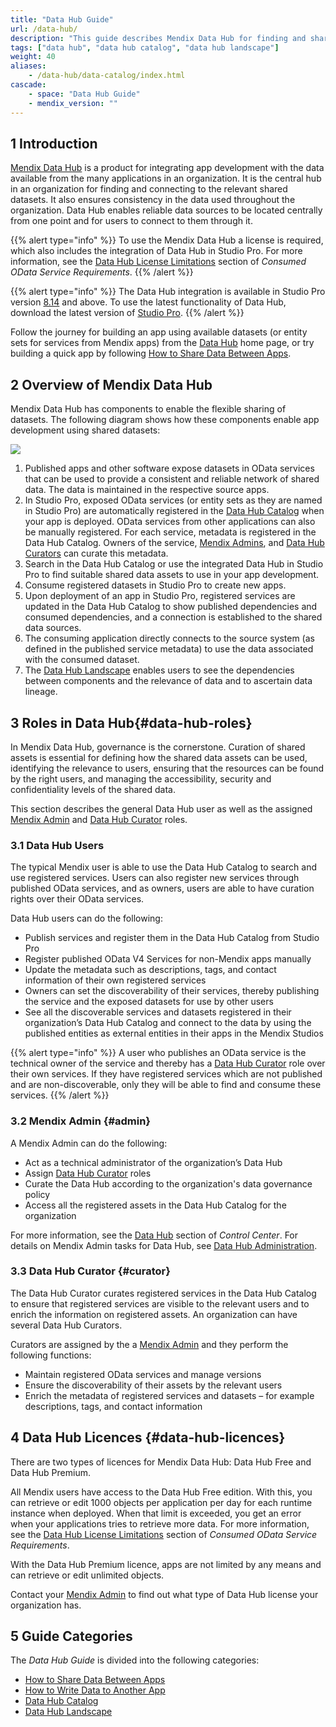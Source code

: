 ```yaml
---
title: "Data Hub Guide"
url: /data-hub/
description: "This guide describes Mendix Data Hub for finding and sharing enterprise data assets."
tags: ["data hub", "data hub catalog", "data hub landscape"]
weight: 40
aliases:
    - /data-hub/data-catalog/index.html
cascade:
    - space: "Data Hub Guide"
    - mendix_version: ""
---
```


## 1 Introduction

[Mendix Data Hub](https://hub.mendix.com) is a product for integrating app development with the data available from the many applications in an organization. It is the central hub in an organization for finding and connecting to the relevant shared datasets. It also ensures consistency in the data used throughout the organization. Data Hub enables reliable data sources to be located centrally from one point and for users to connect to them through it. 

{{% alert type="info" %}}
To use the Mendix Data Hub a license is required, which also includes the integration of Data Hub in Studio Pro. For more information, see the [Data Hub License Limitations](/refguide/consumed-odata-service-requirements/#license-limitations) section of *Consumed OData Service Requirements*.
{{% /alert %}}

{{% alert type="info" %}}
The Data Hub integration is available in Studio Pro version [8.14](/releasenotes/studio-pro/8.14/) and above. To use the latest functionality of Data Hub, download the latest version of [Studio Pro](https://marketplace.mendix.com/link/studiopro/). {{% /alert %}}

Follow the journey for building an app using available datasets (or entity sets for services from Mendix apps) from the [Data Hub](https://hub.mendix.com) home page, or try building a quick app by following [How to Share Data Between Apps](/data-hub/share-data/).

## 2 Overview of Mendix Data Hub

Mendix Data Hub has components to enable the flexible sharing of datasets. The following diagram shows how these components enable app development using shared datasets:

![](/attachments/data-hub/overview-schematic-datahub.png)

1. Published apps and other software expose datasets in OData services that can be used to provide a consistent and reliable network of shared data. The data is maintained in the respective source apps.
2. In Studio Pro, exposed OData services (or entity sets as they are named in Studio Pro) are automatically registered in the [Data Hub Catalog](/data-hub/data-hub-catalog/) when your app is deployed. OData services from other applications can also be manually registered. For each service, metadata is registered in the Data Hub Catalog. Owners of the service, [Mendix Admins](#admin), and [Data Hub Curators](#curator) can curate this metadata.
3. Search in the Data Hub Catalog or use the integrated Data Hub in Studio Pro to find suitable shared data assets to use in your app development.
4. Consume registered datasets in Studio Pro to create new apps. 
5. Upon deployment of an app in Studio Pro, registered services are updated in the Data Hub Catalog to show published dependencies and consumed dependencies, and a connection is established to the shared data sources.
6. The consuming application directly connects to the source system (as defined in the published service metadata) to use the data associated with the consumed dataset.
7. The [Data Hub Landscape](/data-hub/data-hub-landscape/) enables users to see the dependencies between components and the relevance of data and to ascertain data lineage.

## 3 Roles in Data Hub{#data-hub-roles}

In Mendix Data Hub, governance is the cornerstone. Curation of shared assets is essential for defining how the shared data assets can be used, identifying the relevance to users, ensuring that the resources can be found by the right users, and managing the accessibility, security and confidentiality levels of the shared data.

This section describes the general Data Hub user as well as the assigned [Mendix Admin](#admin) and [Data Hub Curator](#curator) roles.

### 3.1 Data Hub Users

The typical Mendix user is able to use the Data Hub Catalog to search and use registered services. Users can also register new services through published OData services, and as owners, users are able to have curation rights over their OData services.

Data Hub users can do the following: 

* Publish services and register them in the Data Hub Catalog from Studio Pro
* Register published OData V4 Services for non-Mendix apps manually
* Update the metadata such as descriptions, tags, and contact information of their own registered services
* Owners can set the discoverability of their services, thereby publishing the service and the exposed datasets for use by other users
* See all the discoverable services and datasets registered in their organization’s Data Hub Catalog and connect to the data by using the published entities as external entities in their apps in the Mendix Studios

{{% alert type="info" %}}
A user who publishes an OData service is the technical owner of the service and thereby has a [Data Hub Curator](#curator) role over their own services. If they have registered services which are not published and are non-discoverable, only they will be able to find and consume these services. 
{{% /alert %}}

### 3.2 Mendix Admin {#admin}

A Mendix Admin can do the following:

* Act as a technical administrator of the organization’s Data Hub
* Assign [Data Hub Curator](#curator) roles
* Curate the Data Hub according to the organization's data governance policy
* Access all the registered assets in the Data Hub Catalog for the organization

For more information, see the [Data Hub](/developerportal/control-center/#data-hub) section of *Control Center*. For details on Mendix Admin tasks for Data Hub, see [Data Hub Administration](/developerportal/control-center/data-hub-admin/).

### 3.3 Data Hub Curator {#curator}

The Data Hub Curator curates registered services in the Data Hub Catalog to ensure that registered services are visible to the relevant users and to enrich the information on registered assets. An organization can have several Data Hub Curators. 

Curators are assigned by the a [Mendix Admin](#admin) and they perform the following functions:

* Maintain registered OData services and manage versions
* Ensure the discoverability of their assets by the relevant users
* Enrich the metadata of registered services and datasets – for example descriptions, tags, and contact information

## 4 Data Hub Licences {#data-hub-licences}

There are two types of licences for Mendix Data Hub: Data Hub Free and Data Hub Premium.

All Mendix users have access to the Data Hub Free edition. With this, you can retrieve or edit 1000 objects per application per day for each runtime instance when deployed. When that limit is exceeded, you get an error when your applications tries to retrieve more data. For more information, see the [Data Hub License Limitations](/refguide/consumed-odata-service-requirements/#license-limitations) section of *Consumed OData Service Requirements*.

With the Data Hub Premium licence, apps are not limited by any means and can retrieve or edit unlimited objects.

Contact your [Mendix Admin](/developerportal/control-center/#company) to find out what type of Data Hub license your organization has.

## 5 Guide Categories

The *Data Hub Guide* is divided into the following categories:

* [How to Share Data Between Apps](/data-hub/share-data/)
* [How to Write Data to Another App](/data-hub/write-data/)
* [Data Hub Catalog](/data-hub/data-hub-catalog/)
* [Data Hub Landscape](/data-hub/data-hub-landscape/)
